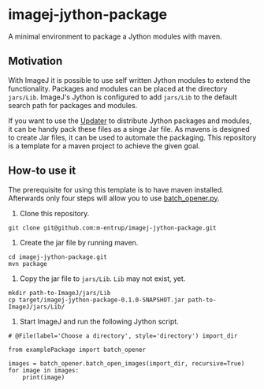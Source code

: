 # imagej-jython-package
A minimal environment to package a Jython modules with maven.

## Motivation

With ImageJ it is possible to use self written Jython modules to extend the functionality. Packages and modules can be placed at the directory ``jars/Lib``. ImageJ's Jython is configured to add ``jars/Lib`` to the default search path for packages and modules.

If you want to use the [Updater] to distribute Jython packages and modules, it can be handy pack these files as a singe Jar file. As mavens is designed to create Jar files, it can be used to automate the packaging. This repository is a template for a maven project to achieve the given goal.

## How-to use it

The prerequisite for using this template is to have maven installed. Afterwards only four steps will allow you to use [batch_opener.py].

1. Clone this repository.
```
git clone git@github.com:m-entrup/imagej-jython-package.git
```
1. Create the jar file by running maven.
```
cd imagej-jython-package.git
mvn package
```
1. Copy the jar file to ``jars/Lib``. ``Lib`` may not exist, yet.
```
mkdir path-to-ImageJ/jars/Lib
cp target/imagej-jython-package-0.1.0-SNAPSHOT.jar path-to-ImageJ/jars/Lib/
```
1. Start ImageJ and run the following Jython script.
```
# @File(label='Choose a directory', style='directory') import_dir

from examplePackage import batch_opener

images = batch_opener.batch_open_images(import_dir, recursive=True)
for image in images:
	print(image)
```

[Updater]: http://imagej.net/Updater
[batch_opener.py]: http://imagej.net/Jython_Scripting#A_batch_opener_using_os.walk.28.29
